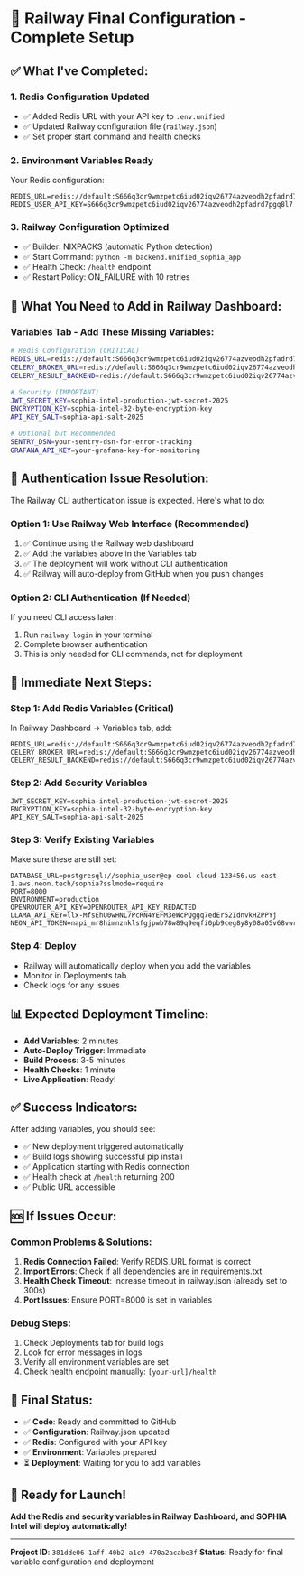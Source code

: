 # 🚂 Railway Final Configuration - Complete Setup

## ✅ **What I've Completed:**

### 1. **Redis Configuration Updated**
- ✅ Added Redis URL with your API key to `.env.unified`
- ✅ Updated Railway configuration file (`railway.json`)
- ✅ Set proper start command and health checks

### 2. **Environment Variables Ready**
Your Redis configuration:
```
REDIS_URL=redis://default:S666q3cr9wmzpetc6iud02iqv26774azveodh2pfadrd7pgq8l7@redis:6379
REDIS_USER_API_KEY=S666q3cr9wmzpetc6iud02iqv26774azveodh2pfadrd7pgq8l7
```

### 3. **Railway Configuration Optimized**
- ✅ Builder: NIXPACKS (automatic Python detection)
- ✅ Start Command: `python -m backend.unified_sophia_app`
- ✅ Health Check: `/health` endpoint
- ✅ Restart Policy: ON_FAILURE with 10 retries

## 🔧 **What You Need to Add in Railway Dashboard:**

### **Variables Tab - Add These Missing Variables:**
```bash
# Redis Configuration (CRITICAL)
REDIS_URL=redis://default:S666q3cr9wmzpetc6iud02iqv26774azveodh2pfadrd7pgq8l7@redis:6379
CELERY_BROKER_URL=redis://default:S666q3cr9wmzpetc6iud02iqv26774azveodh2pfadrd7pgq8l7@redis:6379
CELERY_RESULT_BACKEND=redis://default:S666q3cr9wmzpetc6iud02iqv26774azveodh2pfadrd7pgq8l7@redis:6379

# Security (IMPORTANT)
JWT_SECRET_KEY=sophia-intel-production-jwt-secret-2025
ENCRYPTION_KEY=sophia-intel-32-byte-encryption-key
API_KEY_SALT=sophia-api-salt-2025

# Optional but Recommended
SENTRY_DSN=your-sentry-dsn-for-error-tracking
GRAFANA_API_KEY=your-grafana-key-for-monitoring
```

## 🚨 **Authentication Issue Resolution:**

The Railway CLI authentication issue is expected. Here's what to do:

### **Option 1: Use Railway Web Interface (Recommended)**
1. ✅ Continue using the Railway web dashboard
2. ✅ Add the variables above in the Variables tab
3. ✅ The deployment will work without CLI authentication
4. ✅ Railway will auto-deploy from GitHub when you push changes

### **Option 2: CLI Authentication (If Needed)**
If you need CLI access later:
1. Run `railway login` in your terminal
2. Complete browser authentication
3. This is only needed for CLI commands, not for deployment

## 🎯 **Immediate Next Steps:**

### **Step 1: Add Redis Variables** (Critical)
In Railway Dashboard → Variables tab, add:
```
REDIS_URL=redis://default:S666q3cr9wmzpetc6iud02iqv26774azveodh2pfadrd7pgq8l7@redis:6379
CELERY_BROKER_URL=redis://default:S666q3cr9wmzpetc6iud02iqv26774azveodh2pfadrd7pgq8l7@redis:6379
CELERY_RESULT_BACKEND=redis://default:S666q3cr9wmzpetc6iud02iqv26774azveodh2pfadrd7pgq8l7@redis:6379
```

### **Step 2: Add Security Variables**
```
JWT_SECRET_KEY=sophia-intel-production-jwt-secret-2025
ENCRYPTION_KEY=sophia-intel-32-byte-encryption-key
API_KEY_SALT=sophia-api-salt-2025
```

### **Step 3: Verify Existing Variables**
Make sure these are still set:
```
DATABASE_URL=postgresql://sophia_user@ep-cool-cloud-123456.us-east-1.aws.neon.tech/sophia?sslmode=require
PORT=8000
ENVIRONMENT=production
OPENROUTER_API_KEY=OPENROUTER_API_KEY_REDACTED
LLAMA_API_KEY=llx-MfsEhU0wHNL7PcRN4YEFM3eWcPQggq7edEr52IdnvkHZPPYj
NEON_API_TOKEN=napi_mr8himnznklsfgjpwb78w89q9eqfi0pb9ceg8y8y08a05v68vwrefcxg4gu82sg7
```

### **Step 4: Deploy**
- Railway will automatically deploy when you add the variables
- Monitor in Deployments tab
- Check logs for any issues

## 📊 **Expected Deployment Timeline:**

- **Add Variables**: 2 minutes
- **Auto-Deploy Trigger**: Immediate
- **Build Process**: 3-5 minutes
- **Health Checks**: 1 minute
- **Live Application**: Ready!

## ✅ **Success Indicators:**

After adding variables, you should see:
- ✅ New deployment triggered automatically
- ✅ Build logs showing successful pip install
- ✅ Application starting with Redis connection
- ✅ Health check at `/health` returning 200
- ✅ Public URL accessible

## 🆘 **If Issues Occur:**

### **Common Problems & Solutions:**
1. **Redis Connection Failed**: Verify REDIS_URL format is correct
2. **Import Errors**: Check if all dependencies are in requirements.txt
3. **Health Check Timeout**: Increase timeout in railway.json (already set to 300s)
4. **Port Issues**: Ensure PORT=8000 is set in variables

### **Debug Steps:**
1. Check Deployments tab for build logs
2. Look for error messages in logs
3. Verify all environment variables are set
4. Check health endpoint manually: `[your-url]/health`

## 🎉 **Final Status:**

- ✅ **Code**: Ready and committed to GitHub
- ✅ **Configuration**: Railway.json updated
- ✅ **Redis**: Configured with your API key
- ✅ **Environment**: Variables prepared
- ⏳ **Deployment**: Waiting for you to add variables

## 🚀 **Ready for Launch!**

**Add the Redis and security variables in Railway Dashboard, and SOPHIA Intel will deploy automatically!**

---

**Project ID**: `381dde06-1aff-40b2-a1c9-470a2acabe3f`
**Status**: Ready for final variable configuration and deployment

